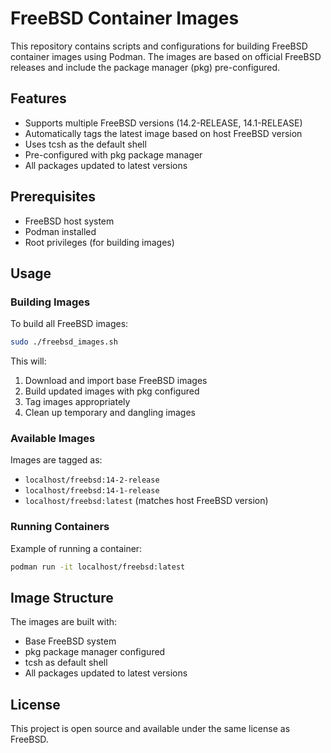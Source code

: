 # FreeBSD Container Images

This repository contains scripts and configurations for building FreeBSD container images using Podman. The images are based on official FreeBSD releases and include the package manager (pkg) pre-configured.

## Features

- Supports multiple FreeBSD versions (14.2-RELEASE, 14.1-RELEASE)
- Automatically tags the latest image based on host FreeBSD version
- Uses tcsh as the default shell
- Pre-configured with pkg package manager
- All packages updated to latest versions

## Prerequisites

- FreeBSD host system
- Podman installed
- Root privileges (for building images)

## Usage

### Building Images

To build all FreeBSD images:

```bash
sudo ./freebsd_images.sh
```

This will:
1. Download and import base FreeBSD images
2. Build updated images with pkg configured
3. Tag images appropriately
4. Clean up temporary and dangling images

### Available Images

Images are tagged as:
- `localhost/freebsd:14-2-release`
- `localhost/freebsd:14-1-release`
- `localhost/freebsd:latest` (matches host FreeBSD version)

### Running Containers

Example of running a container:

```bash
podman run -it localhost/freebsd:latest
```

## Image Structure

The images are built with:
- Base FreeBSD system
- pkg package manager configured
- tcsh as default shell
- All packages updated to latest versions

## License

This project is open source and available under the same license as FreeBSD. 